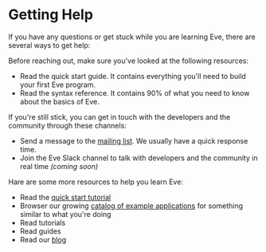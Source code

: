 # Getting Help

If you have any questions or get stuck while you are learning Eve, there are several ways to get help:

Before reaching out, make sure you've looked at the following resources:

- Read the quick start guide. It contains everything you'll need to build your first Eve program.
- Read the syntax reference. It contains 90% of what you need to know about the basics of Eve.

If you're still stick, you can get in touch with the developers and the community through these channels:

- Send a message to the [mailing list](https://groups.google.com/forum/#!forum/eve-talk). We usually have a quick response time.
- Join the Eve Slack channel to talk with developers and the community in real time _(coming soon)_

Hare are some more resources to help you learn Eve:

- Read the [quick start tutorial](https://github.com/witheve/docs/blob/master/drafts/guides/quickstart.md)
- Browser our growing [catalog of example applications](https://github.com/witheve/Eve/tree/master/examples) for something similar to what you're doing
- Read tutorials
- Read guides
- Read our [blog](http://incidentalcomplexity.com)